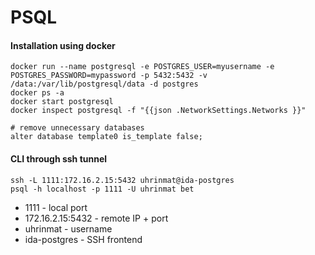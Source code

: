 # PSQL


#### Installation using docker
    docker run --name postgresql -e POSTGRES_USER=myusername -e POSTGRES_PASSWORD=mypassword -p 5432:5432 -v /data:/var/lib/postgresql/data -d postgres
    docker ps -a
    docker start postgresql
    docker inspect postgresql -f "{{json .NetworkSettings.Networks }}"
    
    # remove unnecessary databases
    alter database template0 is_template false;


#### CLI through ssh tunnel
    ssh -L 1111:172.16.2.15:5432 uhrinmat@ida-postgres
    psql -h localhost -p 1111 -U uhrinmat bet

- 1111 - local port
- 172.16.2.15:5432 - remote IP + port
- uhrinmat - username 
- ida-postgres - SSH frontend